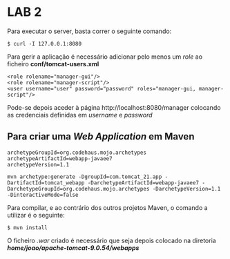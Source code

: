# LAB 2


Para executar o server, basta correr o seguinte comando: 

```$ curl -I 127.0.0.1:8080```


Para gerir a aplicação é necessário adicionar pelo menos um *role* ao ficheiro **conf/tomcat-users.xml** 

```
<role rolename="manager-gui"/>
<role rolename="manager-script"/>
<user username="user" password="password" roles="manager-gui, manager-script"/>
```

Pode-se depois aceder à página http://localhost:8080/manager colocando as credenciais definidas em *username* e *password*



## Para criar uma *Web Application* em Maven

```
archetypeGroupId=org.codehaus.mojo.archetypes
archetypeArtifactId=webapp-javaee7
archetypeVersion=1.1

mvn archetype:generate -DgroupId=com.tomcat_21.app -DartifactId=tomcat_webapp -DarchetypeArtifactId=webapp-javaee7 -DarchetypeGroupId=org.codehaus.mojo.archetypes -DarchetypeVersion=1.1 -DinteractiveMode=false
```

Para compilar, e ao contrário dos outros projetos Maven, o comando a utilizar é o seguinte:

```$ mvn install```

O ficheiro *.war* criado é necessário que seja depois colocado na diretoria ***home/joao/apache-tomcat-9.0.54/webapps*** 